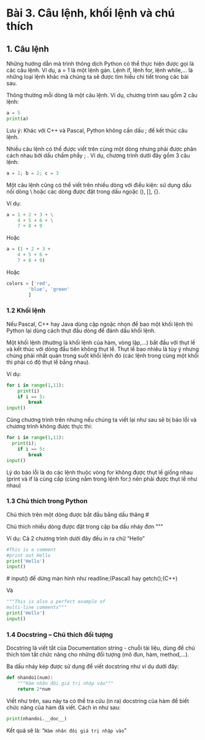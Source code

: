 # Bài 3. Câu lệnh, khối lệnh và chú thích

## 1. Câu lệnh

Những hướng dẫn mà trình thông dịch Python có thể thực hiện được gọi là các câu lệnh. Ví dụ, a = 1 là một lệnh gán. Lệnh if, lệnh for, lệnh while,... là những loại lệnh khác mà chúng ta sẽ được tìm hiểu chi tiết trong các bài sau.

Thông thường mỗi dòng là một câu lệnh. Ví dụ, chương trình sau gồm 2 câu lệnh:

```python
a = 5
print(a)
```

Lưu ý: Khác với C++ và Pascal, Python không cần dấu ; để kết thúc câu lệnh.

Nhiều câu lệnh có thể được viết trên cùng một dòng nhưng phải được phân cách nhau bởi dấu chấm phẩy ; . Ví dụ, chương trình dưới đây gồm 3 câu lệnh:

```python
a = 1; b = 2; c = 3
```

Một câu lệnh cũng có thể viết trên nhiều dòng với điều kiện: sử dụng dấu nối dòng \ hoặc các dòng được đặt trong dấu ngoặc \(\), \[\], {}.

Ví dụ:

```python
a = 1 + 2 + 3 + \
    4 + 5 + 6 + \
    7 + 8 + 9
```

Hoặc

```python
a = (1 + 2 + 3 +
    4 + 5 + 6 +
    7 + 8 + 9)
```

Hoặc

```python
colors = ['red',
        'blue', 'green'
        ]
```

### 1.2      Khối lệnh

Nếu Pascal, C++ hay Java dùng cặp ngoặc nhọn để bao một khối lệnh thì Python lại dùng cách thụt đầu dòng để đánh dấu khối lệnh.

Một khối lệnh \(thường là khối lệnh của hàm, vòng lặp,...\) bắt đầu với thụt lề và kết thúc với dòng đầu tiên không thụt lề. Thụt lề bao nhiêu là tùy ý nhưng chúng phải nhất quán trong suốt khối lệnh đó \(các lệnh trong cùng một khối thì phải có độ thụt lề bằng nhau\).

Ví dụ:

```python
for i in range(1,11):
    print(i)
    if i == 5:
        break
input()
```

Cũng chương trình trên nhưng nếu chúng ta viết lại như sau sẽ bị báo lỗi và chương trình không được thực thi:

```python
for i in range(1,11): 
  print(i); 
    if i == 5:
        break
input()
```

Lý do báo lỗi là do các lệnh thuộc vòng for không được thụt lề giống nhau \(print và if là cùng cấp \(cùng nằm trong lệnh for:\) nên phải được thụt lề như nhau\)

### 1.3      Chú thích trong Python

Chú thích trên một dòng được bắt đầu bằng dấu thăng \#

Chú thích nhiều dòng được đặt trong cặp ba dấu nháy đơn """

Ví dụ: Cả 2 chương trình dưới đây đều in ra chữ “Hello”

```python
#This is a comment
#print out Hello
print('Hello')
input() 
```

\# input\(\) để dừng màn hình như readline;\(Pascal\) hay getch\(\);\(C++\)

Và

```python
"""This is also a perfect example of
multi-line comments"""
print('Hello')
input()
```

### 1.4      Docstring – Chú thích đối tượng

Docstring là viết tắt của Documentation string - chuỗi tài liệu, dùng để chú thích tóm tắt chức năng cho những đối tượng \(mô đun, hàm, method,…\).

Ba dấu nháy kép được sử dụng để viết docstring như ví dụ dưới đây:

```python
def nhandoi(num):
    """Hàm nhân đôi giá trị nhập vào"""
    return 2*num
```

Viết như trên, sau này ta có thể tra cứu \(in ra\) docstring của hàm để biết chức năng của hàm đã viết. Cách in như sau:

```python
print(nhandoi.__doc__)
```

Kết quả sẽ là: “`Hàm nhân đôi giá trị nhập vào`”  


